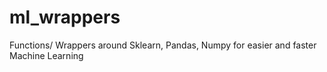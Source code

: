 # ml_wrappers
Functions/ Wrappers around Sklearn, Pandas, Numpy for easier and faster Machine Learning

